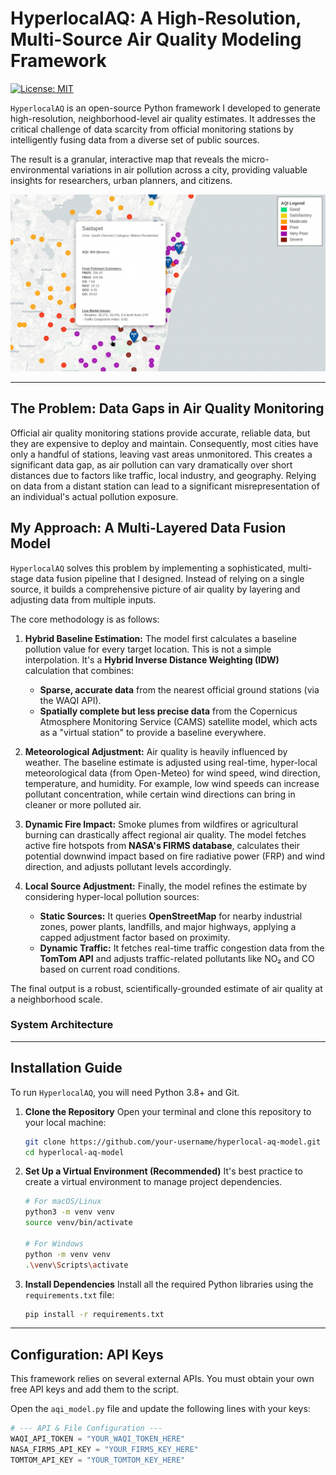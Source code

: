 # HyperlocalAQ: A High-Resolution, Multi-Source Air Quality Modeling Framework

[![License: MIT](https://img.shields.io/badge/License-MIT-yellow.svg)](https://opensource.org/licenses/MIT)


`HyperlocalAQ` is an open-source Python framework I developed to generate high-resolution, neighborhood-level air quality estimates. It addresses the critical challenge of data scarcity from official monitoring stations by intelligently fusing data from a diverse set of public sources.

The result is a granular, interactive map that reveals the micro-environmental variations in air pollution across a city, providing valuable insights for researchers, urban planners, and citizens.

![Example Output Map from HyperlocalAQ](map.png)

---

## The Problem: Data Gaps in Air Quality Monitoring

Official air quality monitoring stations provide accurate, reliable data, but they are expensive to deploy and maintain. Consequently, most cities have only a handful of stations, leaving vast areas unmonitored. This creates a significant data gap, as air pollution can vary dramatically over short distances due to factors like traffic, local industry, and geography. Relying on data from a distant station can lead to a significant misrepresentation of an individual's actual pollution exposure.

## My Approach: A Multi-Layered Data Fusion Model

`HyperlocalAQ` solves this problem by implementing a sophisticated, multi-stage data fusion pipeline that I designed. Instead of relying on a single source, it builds a comprehensive picture of air quality by layering and adjusting data from multiple inputs.

The core methodology is as follows:

1.  **Hybrid Baseline Estimation:** The model first calculates a baseline pollution value for every target location. This is not a simple interpolation. It's a **Hybrid Inverse Distance Weighting (IDW)** calculation that combines:
    *   **Sparse, accurate data** from the nearest official ground stations (via the WAQI API).
    *   **Spatially complete but less precise data** from the Copernicus Atmosphere Monitoring Service (CAMS) satellite model, which acts as a "virtual station" to provide a baseline everywhere.

2.  **Meteorological Adjustment:** Air quality is heavily influenced by weather. The baseline estimate is adjusted using real-time, hyper-local meteorological data (from Open-Meteo) for wind speed, wind direction, temperature, and humidity. For example, low wind speeds can increase pollutant concentration, while certain wind directions can bring in cleaner or more polluted air.

3.  **Dynamic Fire Impact:** Smoke plumes from wildfires or agricultural burning can drastically affect regional air quality. The model fetches active fire hotspots from **NASA's FIRMS database**, calculates their potential downwind impact based on fire radiative power (FRP) and wind direction, and adjusts pollutant levels accordingly.

4.  **Local Source Adjustment:** Finally, the model refines the estimate by considering hyper-local pollution sources:
    *   **Static Sources:** It queries **OpenStreetMap** for nearby industrial zones, power plants, landfills, and major highways, applying a capped adjustment factor based on proximity.
    *   **Dynamic Traffic:** It fetches real-time traffic congestion data from the **TomTom API** and adjusts traffic-related pollutants like NO₂ and CO based on current road conditions.

The final output is a robust, scientifically-grounded estimate of air quality at a neighborhood scale.

### System Architecture


---

## Installation Guide

To run `HyperlocalAQ`, you will need Python 3.8+ and Git.

1.  **Clone the Repository**
    Open your terminal and clone this repository to your local machine:
    ```bash
    git clone https://github.com/your-username/hyperlocal-aq-model.git
    cd hyperlocal-aq-model
    ```

2.  **Set Up a Virtual Environment (Recommended)**
    It's best practice to create a virtual environment to manage project dependencies.
    ```bash
    # For macOS/Linux
    python3 -m venv venv
    source venv/bin/activate

    # For Windows
    python -m venv venv
    .\venv\Scripts\activate
    ```

3.  **Install Dependencies**
    Install all the required Python libraries using the `requirements.txt` file:
    ```bash
    pip install -r requirements.txt
    ```

---

## Configuration: API Keys

This framework relies on several external APIs. You must obtain your own free API keys and add them to the script.

Open the `aqi_model.py` file and update the following lines with your keys:

```python
# --- API & File Configuration ---
WAQI_API_TOKEN = "YOUR_WAQI_TOKEN_HERE"
NASA_FIRMS_API_KEY = "YOUR_FIRMS_KEY_HERE"
TOMTOM_API_KEY = "YOUR_TOMTOM_KEY_HERE"
